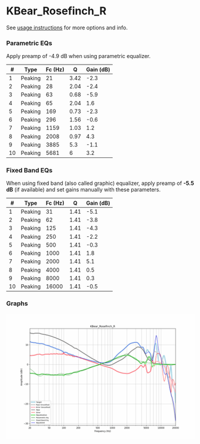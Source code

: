 # KBear_Rosefinch_R
See [usage instructions](https://github.com/jaakkopasanen/AutoEq#usage) for more options and info.

### Parametric EQs
Apply preamp of -4.9 dB when using parametric equalizer.

|   # | Type    |   Fc (Hz) |    Q |   Gain (dB) |
|-----|---------|-----------|------|-------------|
|   1 | Peaking |        21 | 3.42 |        -2.3 |
|   2 | Peaking |        28 | 2.04 |        -2.4 |
|   3 | Peaking |        63 | 0.68 |        -5.9 |
|   4 | Peaking |        65 | 2.04 |         1.6 |
|   5 | Peaking |       169 | 0.73 |        -2.3 |
|   6 | Peaking |       296 | 1.56 |        -0.6 |
|   7 | Peaking |      1159 | 1.03 |         1.2 |
|   8 | Peaking |      2008 | 0.97 |         4.3 |
|   9 | Peaking |      3885 | 5.3  |        -1.1 |
|  10 | Peaking |      5681 | 6    |         3.2 |

### Fixed Band EQs
When using fixed band (also called graphic) equalizer, apply preamp of **-5.5 dB** (if available) and set gains manually with these parameters.

|   # | Type    |   Fc (Hz) |    Q |   Gain (dB) |
|-----|---------|-----------|------|-------------|
|   1 | Peaking |        31 | 1.41 |        -5.1 |
|   2 | Peaking |        62 | 1.41 |        -3.8 |
|   3 | Peaking |       125 | 1.41 |        -4.3 |
|   4 | Peaking |       250 | 1.41 |        -2.2 |
|   5 | Peaking |       500 | 1.41 |        -0.3 |
|   6 | Peaking |      1000 | 1.41 |         1.8 |
|   7 | Peaking |      2000 | 1.41 |         5.1 |
|   8 | Peaking |      4000 | 1.41 |         0.5 |
|   9 | Peaking |      8000 | 1.41 |         0.3 |
|  10 | Peaking |     16000 | 1.41 |        -0.5 |

### Graphs
![](./KBear_Rosefinch_R.png)
